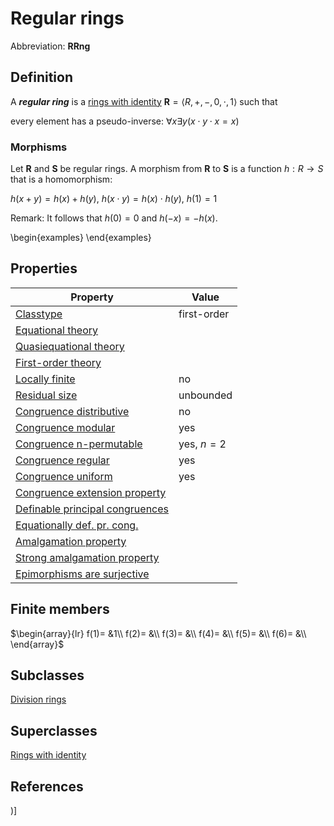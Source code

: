 # Regular rings

Abbreviation: **RRng**
## Definition
A ***regular ring*** is a [rings with identity](rings_with_identitys.md) $\mathbf{R}=\langle R,+,-,0,\cdot,1
\rangle$ such that

every element has a pseudo-inverse:  $\forall x\exists y(x\cdot y\cdot x=x)$

### Morphisms
Let $\mathbf{R}$ and $\mathbf{S}$ be regular rings. A morphism from $\mathbf{R}$
to $\mathbf{S}$ is a function $h:R\rightarrow S$ that is a homomorphism: 

$h(x+y)=h(x)+h(y)$, $h(x\cdot y)=h(x)\cdot h(y)$, $h(1)=1$

Remark: 
It follows that $h(0)=0$ and $h(-x)=-h(x)$.

\begin{examples}
\end{examples}
## Properties


|Property|Value|
|---|---|
|[Classtype](classtype.md)  |first-order |
|[Equational theory](equational_theory.md)  | |
|[Quasiequational theory](quasiequational_theory.md)  | |
|[First-order theory](first-order_theory.md)  | |
|[Locally finite](locally_finite.md)  |no |
|[Residual size](residual_size.md)  |unbounded |
|[Congruence distributive](congruence_distributive.md)  |no |
|[Congruence modular](congruence_modular.md)  |yes |
|[Congruence n-permutable](congruence_n-permutable.md)  |yes, $n=2$ |
|[Congruence regular](congruence_regular.md)  |yes |
|[Congruence uniform](congruence_uniform.md)  |yes |
|[Congruence extension property](congruence_extension_property.md)  | |
|[Definable principal congruences](definable_principal_congruences.md)  | |
|[Equationally def. pr. cong.](equationally_def._pr._cong..md)  | |
|[Amalgamation property](amalgamation_property.md)  | |
|[Strong amalgamation property](strong_amalgamation_property.md)  | |
|[Epimorphisms are surjective](epimorphisms_are_surjective.md)  | |
## Finite members

$\begin{array}{lr}
f(1)= &1\\
f(2)= &\\
f(3)= &\\
f(4)= &\\
f(5)= &\\
f(6)= &\\
\end{array}$

## Subclasses
[Division rings](division_rings.md) 

## Superclasses
[Rings with identity](rings_with_identitys.md) 


## References


)]
